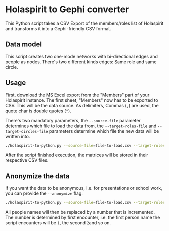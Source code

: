 # Holaspirit to Gephi converter

This Python script takes a CSV Export of the members/roles list of Holaspirit and transforms it into a Gephi-friendly 
CSV format.

## Data model

This script creates two one-mode networks with bi-directional edges and people as nodes. There's two different kinds 
edges: Same role and same circle.

## Usage

First, download the MS Excel export from the "Members" part of your Holaspirit instance. The first sheet, "Members" now 
has to be exported to CSV. This will be the data source. As delimiters, Commas (`,`) are used, the quote char is double 
quotes (`"`).

There's two mandatory parameters, the `--source-file` parameter determines which file to load the data from, the 
`--target-roles-file` and `--target-circles-file` parameters determine which file the new data will be written into.

```bash
./holaspirit-to-python.py --source-file=file-to-load.csv --target-roles-file=file-to-write-roles-replationship.csv --target-circles-file=file-to-write-circles-replationship.csv
```

After the script finished execution, the matrices will be stored in their respective CSV files.

## Anonymize the data

If you want the data to be anonymous, i.e. for presentations or school work, you can provide the `--anonymize` flag:

```bash
./holaspirit-to-python.py --source-file=file-to-load.csv --target-roles-file=file-to-write-roles-replationship.csv --target-circles-file=file-to-write-circles-replationship.csv --anonymize
``` 

All people names will then be replaced by a number that is incremented. The number is determined by first encounter,
i.e. the first person name the script encounters will be `1`, the second `2`and so on.
